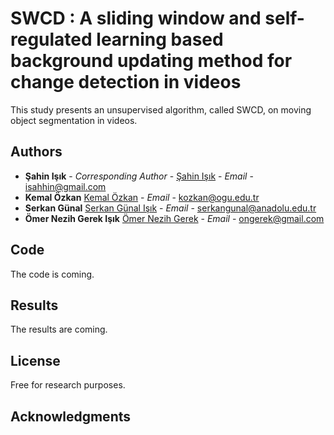 # SWCD : A sliding window and self-regulated learning based background updating method for change detection in videos
This study presents an unsupervised algorithm, called SWCD, on moving object segmentation in videos. 

## Authors

* **Şahin Işık** - *Corresponding Author* - [Şahin Işık](http://ceng.ogu.edu.tr/Sayfa/Index/32/bolum-personeli) - *Email* - isahhin@gmail.com
* **Kemal Özkan**   [Kemal Özkan](http://ceng.ogu.edu.tr/Sayfa/Index/32/bolum-personeli) - *Email* - kozkan@ogu.edu.tr
* **Serkan Günal** [Serkan Günal Işık](https://akademik.anadolu.edu.tr/serkangunal) - *Email* - serkangunal@anadolu.edu.tr 
* **Ömer Nezih Gerek Işık** [Ömer Nezih Gerek](https://akademik.anadolu.edu.tr/ongerek) - *Email* - ongerek@gmail.com


## Code
The code is coming.
## Results

The results are coming.

## License

Free for research purposes.

## Acknowledgments

